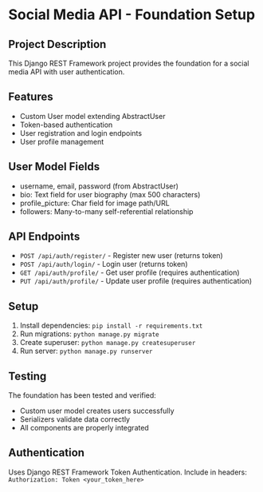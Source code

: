 # Social Media API - Foundation Setup

## Project Description
This Django REST Framework project provides the foundation for a social media API with user authentication.

## Features
- Custom User model extending AbstractUser
- Token-based authentication
- User registration and login endpoints
- User profile management

## User Model Fields
- username, email, password (from AbstractUser)
- bio: Text field for user biography (max 500 characters)
- profile_picture: Char field for image path/URL
- followers: Many-to-many self-referential relationship

## API Endpoints
- `POST /api/auth/register/` - Register new user (returns token)
- `POST /api/auth/login/` - Login user (returns token)  
- `GET /api/auth/profile/` - Get user profile (requires authentication)
- `PUT /api/auth/profile/` - Update user profile (requires authentication)

## Setup
1. Install dependencies: `pip install -r requirements.txt`
2. Run migrations: `python manage.py migrate`
3. Create superuser: `python manage.py createsuperuser`
4. Run server: `python manage.py runserver`

## Testing
The foundation has been tested and verified:
- Custom user model creates users successfully
- Serializers validate data correctly
- All components are properly integrated

## Authentication
Uses Django REST Framework Token Authentication. Include in headers:
`Authorization: Token <your_token_here>`
